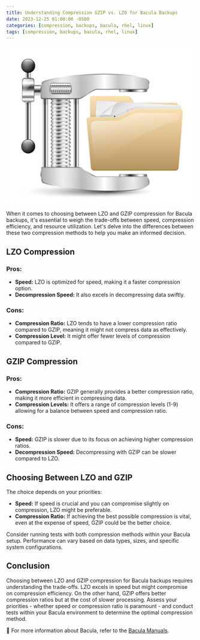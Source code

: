 ```yaml
---
title: Understanding Compression GZIP vs. LZO for Bacula Backups
date: 2023-12-25 01:00:00 -0500
categories: [compression, backups, bacula, rhel, linux]
tags: [compression, backups, bacula, rhel, linux]
---
```


![Mastering firewall-cmd Rich Rules](/assets/img/posts/2023/gzip_vs_lzo_compression/gzip_vs_lzo_compression.jpg)



When it comes to choosing between LZO and GZIP compression for Bacula backups, it's essential to weigh the trade-offs between speed, compression efficiency, and resource utilization. Let's delve into the differences between these two compression methods to help you make an informed decision.

## LZO Compression

### Pros:
- **Speed:** LZO is optimized for speed, making it a faster compression option.
- **Decompression Speed:** It also excels in decompressing data swiftly.

### Cons:
- **Compression Ratio:** LZO tends to have a lower compression ratio compared to GZIP, meaning it might not compress data as effectively.
- **Compression Level:** It might offer fewer levels of compression compared to GZIP.

## GZIP Compression

### Pros:
- **Compression Ratio:** GZIP generally provides a better compression ratio, making it more efficient in compressing data.
- **Compression Levels:** It offers a range of compression levels (1-9) allowing for a balance between speed and compression ratio.

### Cons:
- **Speed:** GZIP is slower due to its focus on achieving higher compression ratios.
- **Decompression Speed:** Decompressing with GZIP can be slower compared to LZO.

## Choosing Between LZO and GZIP

The choice depends on your priorities:

- **Speed:** If speed is crucial and you can compromise slightly on compression, LZO might be preferable.
- **Compression Ratio:** If achieving the best possible compression is vital, even at the expense of speed, GZIP could be the better choice.

Consider running tests with both compression methods within your Bacula setup. Performance can vary based on data types, sizes, and specific system configurations.

## Conclusion

Choosing between LZO and GZIP compression for Bacula backups requires understanding the trade-offs. LZO excels in speed but might compromise on compression efficiency. On the other hand, GZIP offers better compression ratios but at the cost of slower processing. Assess your priorities - whether speed or compression ratio is paramount - and conduct tests within your Bacula environment to determine the optimal compression method.


📝 For more information about Bacula, refer to the  [Bacula Manuals](https://www.bacula.org/documentation/documentation/).

